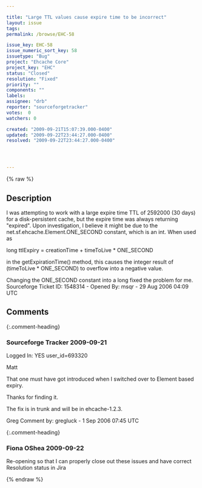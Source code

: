 ```yaml
---

title: "Large TTL values cause expire time to be incorrect"
layout: issue
tags: 
permalink: /browse/EHC-58

issue_key: EHC-58
issue_numeric_sort_key: 58
issuetype: "Bug"
project: "Ehcache Core"
project_key: "EHC"
status: "Closed"
resolution: "Fixed"
priority: ""
components: ""
labels: 
assignee: "drb"
reporter: "sourceforgetracker"
votes:  0
watchers: 0

created: "2009-09-21T15:07:39.000-0400"
updated: "2009-09-22T23:44:27.000-0400"
resolved: "2009-09-22T23:44:27.000-0400"




---
```


{% raw %}

## Description

<div markdown="1" class="description">

I was attempting to work with a large expire time TTL of 2592000 (30 
days) for a disk-persistent cache, but the expire time was always 
returning "expired". Upon investigation, I believe it might be due to the 
net.sf.ehcache.Element.ONE\_SECOND constant, which is an int. When used  
as

long ttlExpiry = creationTime + timeToLive \* ONE\_SECOND

in the getExpirationTime() method, this causes the integer result of 
(timeToLive \* ONE\_SECOND) to overflow into a negative value.

Changing the ONE\_SECOND constant into a long fixed the problem for 
me.
Sourceforge Ticket ID: 1548314 - Opened By: msqr - 29 Aug 2006 04:09 UTC

</div>

## Comments


{:.comment-heading}
### **Sourceforge Tracker** <span class="date">2009-09-21</span>

<div markdown="1" class="comment">

Logged In: YES 
user\_id=693320

Matt

That one must have got introduced when I switched over to
Element based expiry.

Thanks for finding it.

The fix is in trunk and will be in ehcache-1.2.3.

Greg
Comment by: gregluck - 1 Sep 2006 07:45 UTC

</div>


{:.comment-heading}
### **Fiona OShea** <span class="date">2009-09-22</span>

<div markdown="1" class="comment">

Re-opening so that I can properly close out these issues and have correct Resolution status in Jira

</div>



{% endraw %}
